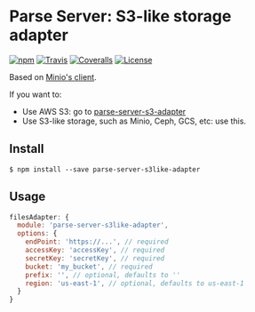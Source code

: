 # Parse Server: S3-like storage adapter

[![npm](https://img.shields.io/npm/v/parse-server-s3like-adapter.svg?style=flat-square)](https://www.npmjs.com/package/parse-server-s3like-adapter)
[![Travis](https://img.shields.io/travis/mckay-software/parse-server-s3like-adapter.svg?style=flat-square)](https://travis-ci.org/mckay-software/parse-server-s3like-adapter)
[![Coveralls](https://img.shields.io/coveralls/mckay-software/parse-server-s3like-adapter.svg?style=flat-square)](https://coveralls.io/github/mckay-software/parse-server-s3like-adapter)
[![License](https://img.shields.io/badge/license-ISC-blue.svg?style=flat-square)](https://spdx.org/licenses/ISC.html)

Based on [Minio's client](https://docs.minio.io/docs/javascript-client-quickstart-guide).

If you want to:
- Use AWS S3: go to [parse-server-s3-adapter](https://www.npmjs.com/package/parse-server-s3-adapter)
- Use S3-like storage, such as Minio, Ceph, GCS, etc: use this.

## Install

```
$ npm install --save parse-server-s3like-adapter
```

## Usage

```js
filesAdapter: {
  module: 'parse-server-s3like-adapter',
  options: {
    endPoint: 'https://...', // required
    accessKey: 'accessKey', // required
    secretKey: 'secretKey', // required
    bucket: 'my_bucket', // required
    prefix: '', // optional, defaults to ''
    region: 'us-east-1', // optional, defaults to us-east-1
  }
}
```

